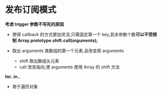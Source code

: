 # 发布订阅模式

**考虑 trigger 参数不写死的原因**

- 使得 callback 的方式更加灵活,只需固定第一个 key,其余参数个数**可以不受限制**
  **Array.prototype.shift.call(arguments);**

- 取出 arguments 类数组的第一个元素,且改变原 arguments
  - shift 取出数组头元素
  - call 改变指向,使 arguments 使用 Array 的 shift 方法

**for..in..**

- 用于遍历对象
